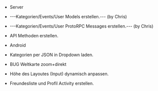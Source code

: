 - Server
 - ---Kategorien/Events/User Models erstellen.---  (by Chris)
 - ---Kategorien/Events/User ProtoRPC Messages erstellen.--- (by Chris)
 - API Methoden erstellen.
 
- Android
 - Kategorien per JSON in Dropdown laden.
 - BUG Weltkarte zoom+direkt
 - Höhe des Layoutes (Input) dynamisch anpassen.
 - Freundesliste und Profil Activity erstellen.
